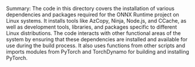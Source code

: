 Summary:
The code in this directory covers the installation of various dependencies and packages required for the ONNX Runtime project on Linux systems. It installs tools like AzCopy, Ninja, Node.js, and CCache, as well as development tools, libraries, and packages specific to different Linux distributions. The code interacts with other functional areas of the system by ensuring that these dependencies are installed and available for use during the build process. It also uses functions from other scripts and imports modules from PyTorch and TorchDynamo for building and installing PyTorch.
